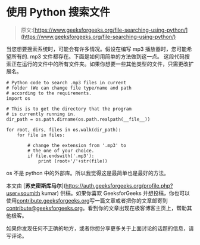 # 使用 Python 搜索文件

> 原文:[https://www.geeksforgeeks.org/file-searching-using-python/](https://www.geeksforgeeks.org/file-searching-using-python/)

当您想要搜索系统时，可能会有许多情况。假设在编写 mp3 播放器时，您可能希望所有的. mp3 文件都存在。下面是如何用简单的方法做到这一点。
这段代码搜索正在运行的文件中的所有文件夹。如果你想要一些其他类型的文件，只需更改扩展名。

```
# Python code to search .mp3 files in current
# folder (We can change file type/name and path
# according to the requirements.
import os

# This is to get the directory that the program 
# is currently running in.
dir_path = os.path.dirname(os.path.realpath(__file__))

for root, dirs, files in os.walk(dir_path):
    for file in files: 

        # change the extension from '.mp3' to 
        # the one of your choice.
        if file.endswith('.mp3'):
            print (root+'/'+str(file))
```

os 不是 python 中的外部库。所以我觉得这是最简单也是最好的方法。

本文由 [**苏史密斯库马尔**](https://auth.geeksforgeeks.org/profile.php?user=soumith kumar) 供稿。如果你喜欢 GeeksforGeeks 并想投稿，你也可以使用[contribute.geeksforgeeks.org](http://www.contribute.geeksforgeeks.org)写一篇文章或者把你的文章邮寄到 contribute@geeksforgeeks.org。看到你的文章出现在极客博客主页上，帮助其他极客。

如果你发现任何不正确的地方，或者你想分享更多关于上面讨论的话题的信息，请写评论。